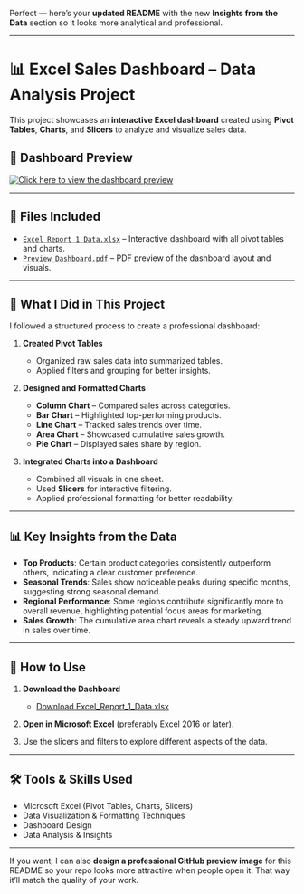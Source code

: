 Perfect — here’s your **updated README** with the new **Insights from the Data** section so it looks more analytical and professional.

---

# 📊 Excel Sales Dashboard – Data Analysis Project

This project showcases an **interactive Excel dashboard** created using **Pivot Tables**, **Charts**, and **Slicers** to analyze and visualize sales data.

## 🔹 Dashboard Preview

[![Click here to view the dashboard preview](dashboard_preview.png)](Preview_Dashboard.pdf)

---

## 📂 Files Included

* [`Excel_Report_1_Data.xlsx`](Excel%2BReport%2B1%2BData%20%281%29.xlsx) – Interactive dashboard with all pivot tables and charts.
* [`Preview_Dashboard.pdf`](Preview_Dashboard.pdf) – PDF preview of the dashboard layout and visuals.

---

## 📌 What I Did in This Project

I followed a structured process to create a professional dashboard:

1. **Created Pivot Tables**

   * Organized raw sales data into summarized tables.
   * Applied filters and grouping for better insights.

2. **Designed and Formatted Charts**

   * **Column Chart** – Compared sales across categories.
   * **Bar Chart** – Highlighted top-performing products.
   * **Line Chart** – Tracked sales trends over time.
   * **Area Chart** – Showcased cumulative sales growth.
   * **Pie Chart** – Displayed sales share by region.

3. **Integrated Charts into a Dashboard**

   * Combined all visuals in one sheet.
   * Used **Slicers** for interactive filtering.
   * Applied professional formatting for better readability.

---

## 📊 Key Insights from the Data

* **Top Products**: Certain product categories consistently outperform others, indicating a clear customer preference.
* **Seasonal Trends**: Sales show noticeable peaks during specific months, suggesting strong seasonal demand.
* **Regional Performance**: Some regions contribute significantly more to overall revenue, highlighting potential focus areas for marketing.
* **Sales Growth**: The cumulative area chart reveals a steady upward trend in sales over time.

---

## 🚀 How to Use

1. **Download the Dashboard**

   * [Download Excel\_Report\_1\_Data.xlsx](Excel%2BReport%2B1%2BData%20%281%29.xlsx)
2. **Open in Microsoft Excel** (preferably Excel 2016 or later).
3. Use the slicers and filters to explore different aspects of the data.

---

## 🛠 Tools & Skills Used

* Microsoft Excel (Pivot Tables, Charts, Slicers)
* Data Visualization & Formatting Techniques
* Dashboard Design
* Data Analysis & Insights

---

If you want, I can also **design a professional GitHub preview image** for this README so your repo looks more attractive when people open it. That way it’ll match the quality of your work.
